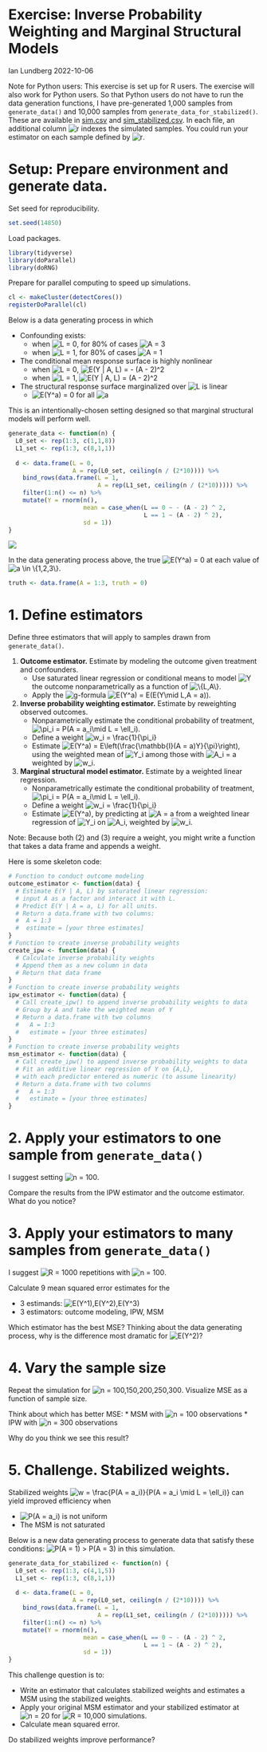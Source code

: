 Exercise: Inverse Probability Weighting and Marginal Structural Models
================
Ian Lundberg
2022-10-06

Note for Python users: This exercise is set up for R users. The exercise
will also work for Python users. So that Python users do not have to run
the data generation functions, I have pre-generated 1,000 samples from
`generate_data()` and 10,000 samples from
`generate_data_for_stabilized()`. These are available in
[sim.csv](https://github.com/ilundberg/teaching/raw/master/info_6751_causal/class_exercises/marginal_structural_models/sim.csv)
and
[sim_stabilized.csv](https://github.com/ilundberg/teaching/raw/master/info_6751_causal/class_exercises/marginal_structural_models/sim_stabilized.csv).
In each file, an additional column
![r](https://latex.codecogs.com/png.image?%5Cdpi%7B110%7D&space;%5Cbg_white&space;r "r")
indexes the simulated samples. You could run your estimator on each
sample defined by
![r](https://latex.codecogs.com/png.image?%5Cdpi%7B110%7D&space;%5Cbg_white&space;r "r").

# Setup: Prepare environment and generate data.

Set seed for reproducibility.

``` r
set.seed(14850)
```

Load packages.

``` r
library(tidyverse)
library(doParallel)
library(doRNG)
```

Prepare for parallel computing to speed up simulations.

``` r
cl <- makeCluster(detectCores())
registerDoParallel(cl)
```

Below is a data generating process in which

-   Confounding exists:
    -   when
        ![L = 0](https://latex.codecogs.com/png.image?%5Cdpi%7B110%7D&space;%5Cbg_white&space;L%20%3D%200 "L = 0"),
        for 80% of cases
        ![A = 3](https://latex.codecogs.com/png.image?%5Cdpi%7B110%7D&space;%5Cbg_white&space;A%20%3D%203 "A = 3")
    -   when
        ![L = 1](https://latex.codecogs.com/png.image?%5Cdpi%7B110%7D&space;%5Cbg_white&space;L%20%3D%201 "L = 1"),
        for 80% of cases
        ![A = 1](https://latex.codecogs.com/png.image?%5Cdpi%7B110%7D&space;%5Cbg_white&space;A%20%3D%201 "A = 1")
-   The conditional mean response surface is highly nonlinear
    -   when
        ![L = 0](https://latex.codecogs.com/png.image?%5Cdpi%7B110%7D&space;%5Cbg_white&space;L%20%3D%200 "L = 0"),
        ![E(Y \| A, L) = - (A - 2)^2](https://latex.codecogs.com/png.image?%5Cdpi%7B110%7D&space;%5Cbg_white&space;E%28Y%20%7C%20A%2C%20L%29%20%3D%20-%20%28A%20-%202%29%5E2 "E(Y | A, L) = - (A - 2)^2")
    -   when
        ![L = 1](https://latex.codecogs.com/png.image?%5Cdpi%7B110%7D&space;%5Cbg_white&space;L%20%3D%201 "L = 1"),
        ![E(Y \| A, L) = (A - 2)^2](https://latex.codecogs.com/png.image?%5Cdpi%7B110%7D&space;%5Cbg_white&space;E%28Y%20%7C%20A%2C%20L%29%20%3D%20%28A%20-%202%29%5E2 "E(Y | A, L) = (A - 2)^2")
-   The structural response surface marginalized over
    ![L](https://latex.codecogs.com/png.image?%5Cdpi%7B110%7D&space;%5Cbg_white&space;L "L")
    is linear
    -   ![E(Y^a) = 0](https://latex.codecogs.com/png.image?%5Cdpi%7B110%7D&space;%5Cbg_white&space;E%28Y%5Ea%29%20%3D%200 "E(Y^a) = 0")
        for all
        ![a](https://latex.codecogs.com/png.image?%5Cdpi%7B110%7D&space;%5Cbg_white&space;a "a")

This is an intentionally-chosen setting designed so that marginal
structural models will perform well.

``` r
generate_data <- function(n) {
  L0_set <- rep(1:3, c(1,1,8))
  L1_set <- rep(1:3, c(8,1,1))
  
  d <- data.frame(L = 0,
                  A = rep(L0_set, ceiling(n / (2*10)))) %>%
    bind_rows(data.frame(L = 1,
                         A = rep(L1_set, ceiling(n / (2*10))))) %>%
    filter(1:n() <= n) %>%
    mutate(Y = rnorm(n(), 
                     mean = case_when(L == 0 ~ - (A - 2) ^ 2,
                                      L == 1 ~ (A - 2) ^ 2),
                     sd = 1))
}
```

![](msm_exercise_files/figure-gfm/unnamed-chunk-6-1.png)<!-- -->

In the data generating process above, the true
![E(Y^a) = 0](https://latex.codecogs.com/png.image?%5Cdpi%7B110%7D&space;%5Cbg_white&space;E%28Y%5Ea%29%20%3D%200 "E(Y^a) = 0")
at each value of
![a \\in \\{1,2,3\\}](https://latex.codecogs.com/png.image?%5Cdpi%7B110%7D&space;%5Cbg_white&space;a%20%5Cin%20%5C%7B1%2C2%2C3%5C%7D "a \in \{1,2,3\}").

``` r
truth <- data.frame(A = 1:3, truth = 0)
```

# 1. Define estimators

Define three estimators that will apply to samples drawn from
`generate_data()`.

1.  **Outcome estimator.** Estimate by modeling the outcome given
    treatment and confounders.
    -   Use saturated linear regression or conditional means to model
        ![Y](https://latex.codecogs.com/png.image?%5Cdpi%7B110%7D&space;%5Cbg_white&space;Y "Y")
        the outcome nonparametrically as a function of
        ![\\{L,A\\}](https://latex.codecogs.com/png.image?%5Cdpi%7B110%7D&space;%5Cbg_white&space;%5C%7BL%2CA%5C%7D "\{L,A\}").
    -   Apply the
        ![g](https://latex.codecogs.com/png.image?%5Cdpi%7B110%7D&space;%5Cbg_white&space;g "g")-formula
        ![E(Y^a) = E(E(Y\\mid L,A = a))](https://latex.codecogs.com/png.image?%5Cdpi%7B110%7D&space;%5Cbg_white&space;E%28Y%5Ea%29%20%3D%20E%28E%28Y%5Cmid%20L%2CA%20%3D%20a%29%29 "E(Y^a) = E(E(Y\mid L,A = a))").
2.  **Inverse probability weighting estimator.** Estimate by reweighting
    observed outcomes.
    -   Nonparametrically estimate the conditional probability of
        treatment,
        ![\\pi_i = P(A = a_i\\mid L = \\ell_i)](https://latex.codecogs.com/png.image?%5Cdpi%7B110%7D&space;%5Cbg_white&space;%5Cpi_i%20%3D%20P%28A%20%3D%20a_i%5Cmid%20L%20%3D%20%5Cell_i%29 "\pi_i = P(A = a_i\mid L = \ell_i)").
    -   Define a weight
        ![w_i = \\frac{1}{\\pi_i}](https://latex.codecogs.com/png.image?%5Cdpi%7B110%7D&space;%5Cbg_white&space;w_i%20%3D%20%5Cfrac%7B1%7D%7B%5Cpi_i%7D "w_i = \frac{1}{\pi_i}")
    -   Estimate
        ![E(Y^a) = E\\left(\\frac{\\mathbb{I}(A = a)Y}{\\pi}\\right)](https://latex.codecogs.com/png.image?%5Cdpi%7B110%7D&space;%5Cbg_white&space;E%28Y%5Ea%29%20%3D%20E%5Cleft%28%5Cfrac%7B%5Cmathbb%7BI%7D%28A%20%3D%20a%29Y%7D%7B%5Cpi%7D%5Cright%29 "E(Y^a) = E\left(\frac{\mathbb{I}(A = a)Y}{\pi}\right)"),
        using the weighted mean of
        ![Y_i](https://latex.codecogs.com/png.image?%5Cdpi%7B110%7D&space;%5Cbg_white&space;Y_i "Y_i")
        among those with
        ![A_i = a](https://latex.codecogs.com/png.image?%5Cdpi%7B110%7D&space;%5Cbg_white&space;A_i%20%3D%20a "A_i = a")
        weighted by
        ![w_i](https://latex.codecogs.com/png.image?%5Cdpi%7B110%7D&space;%5Cbg_white&space;w_i "w_i").
3.  **Marginal structural model estimator.** Estimate by a weighted
    linear regression.
    -   Nonparametrically estimate the conditional probability of
        treatment,
        ![\\pi_i = P(A = a_i\\mid L = \\ell_i)](https://latex.codecogs.com/png.image?%5Cdpi%7B110%7D&space;%5Cbg_white&space;%5Cpi_i%20%3D%20P%28A%20%3D%20a_i%5Cmid%20L%20%3D%20%5Cell_i%29 "\pi_i = P(A = a_i\mid L = \ell_i)").
    -   Define a weight
        ![w_i = \\frac{1}{\\pi_i}](https://latex.codecogs.com/png.image?%5Cdpi%7B110%7D&space;%5Cbg_white&space;w_i%20%3D%20%5Cfrac%7B1%7D%7B%5Cpi_i%7D "w_i = \frac{1}{\pi_i}")
    -   Estimate
        ![E(Y^a)](https://latex.codecogs.com/png.image?%5Cdpi%7B110%7D&space;%5Cbg_white&space;E%28Y%5Ea%29 "E(Y^a)"),
        by predicting at
        ![A = a](https://latex.codecogs.com/png.image?%5Cdpi%7B110%7D&space;%5Cbg_white&space;A%20%3D%20a "A = a")
        from a weighted linear regression of
        ![Y_i](https://latex.codecogs.com/png.image?%5Cdpi%7B110%7D&space;%5Cbg_white&space;Y_i "Y_i")
        on
        ![A_i](https://latex.codecogs.com/png.image?%5Cdpi%7B110%7D&space;%5Cbg_white&space;A_i "A_i"),
        weighted by
        ![w_i](https://latex.codecogs.com/png.image?%5Cdpi%7B110%7D&space;%5Cbg_white&space;w_i "w_i").

Note: Because both (2) and (3) require a weight, you might write a
function that takes a data frame and appends a weight.

Here is some skeleton code:

``` r
# Function to conduct outcome modeling
outcome_estimator <- function(data) {
  # Estimate E(Y | A, L) by saturated linear regression:
  # input A as a factor and interact it with L.
  # Predict E(Y | A = a, L) for all units.
  # Return a data.frame with two columns:
  #  A = 1:3
  #  estimate = [your three estimates]
}
# Function to create inverse probability weights
create_ipw <- function(data) {
  # Calculate inverse probability weights
  # Append them as a new column in data
  # Return that data frame
}
# Function to create inverse probability weights
ipw_estimator <- function(data) {
  # Call create_ipw() to append inverse probability weights to data
  # Group by A and take the weighted mean of Y
  # Return a data.frame with two columns
  #   A = 1:3
  #   estimate = [your three estimates]
}
# Function to create inverse probability weights
msm_estimator <- function(data) {
  # Call create_ipw() to append inverse probability weights to data
  # Fit an additive linear regression of Y on {A,L},
  # with each predictor entered as numeric (to assume linearity)
  # Return a data.frame with two columns
  #   A = 1:3
  #   estimate = [your three estimates]
}
```

# 2. Apply your estimators to one sample from `generate_data()`

I suggest setting
![n = 100](https://latex.codecogs.com/png.image?%5Cdpi%7B110%7D&space;%5Cbg_white&space;n%20%3D%20100 "n = 100").

Compare the results from the IPW estimator and the outcome estimator.
What do you notice?

# 3. Apply your estimators to many samples from `generate_data()`

I suggest
![R = 1000](https://latex.codecogs.com/png.image?%5Cdpi%7B110%7D&space;%5Cbg_white&space;R%20%3D%201000 "R = 1000")
repetitions with
![n = 100](https://latex.codecogs.com/png.image?%5Cdpi%7B110%7D&space;%5Cbg_white&space;n%20%3D%20100 "n = 100").

Calculate 9 mean squared error estimates for the

-   3 estimands:
    ![E(Y^1),E(Y^2),E(Y^3)](https://latex.codecogs.com/png.image?%5Cdpi%7B110%7D&space;%5Cbg_white&space;E%28Y%5E1%29%2CE%28Y%5E2%29%2CE%28Y%5E3%29 "E(Y^1),E(Y^2),E(Y^3)")
-   3 estimators: outcome modeling, IPW, MSM

Which estimator has the best MSE? Thinking about the data generating
process, why is the difference most dramatic for
![E(Y^2)](https://latex.codecogs.com/png.image?%5Cdpi%7B110%7D&space;%5Cbg_white&space;E%28Y%5E2%29 "E(Y^2)")?

# 4. Vary the sample size

Repeat the simulation for
![n = 100,150,200,250,300](https://latex.codecogs.com/png.image?%5Cdpi%7B110%7D&space;%5Cbg_white&space;n%20%3D%20100%2C150%2C200%2C250%2C300 "n = 100,150,200,250,300").
Visualize MSE as a function of sample size.

Think about which has better MSE: \* MSM with
![n = 100](https://latex.codecogs.com/png.image?%5Cdpi%7B110%7D&space;%5Cbg_white&space;n%20%3D%20100 "n = 100")
observations \* IPW with
![n = 300](https://latex.codecogs.com/png.image?%5Cdpi%7B110%7D&space;%5Cbg_white&space;n%20%3D%20300 "n = 300")
observations

Why do you think we see this result?

# 5. Challenge. Stabilized weights.

Stabilized weights
![w = \\frac{P(A = a_i)}{P(A = a_i \\mid L = \\ell_i)}](https://latex.codecogs.com/png.image?%5Cdpi%7B110%7D&space;%5Cbg_white&space;w%20%3D%20%5Cfrac%7BP%28A%20%3D%20a_i%29%7D%7BP%28A%20%3D%20a_i%20%5Cmid%20L%20%3D%20%5Cell_i%29%7D "w = \frac{P(A = a_i)}{P(A = a_i \mid L = \ell_i)}")
can yield improved efficiency when

-   ![P(A = a_i)](https://latex.codecogs.com/png.image?%5Cdpi%7B110%7D&space;%5Cbg_white&space;P%28A%20%3D%20a_i%29 "P(A = a_i)")
    is not uniform
-   The MSM is not saturated

Below is a new data generating process to generate data that satisfy
these conditions:
![P(A = 1) \> P(A = 3)](https://latex.codecogs.com/png.image?%5Cdpi%7B110%7D&space;%5Cbg_white&space;P%28A%20%3D%201%29%20%3E%20P%28A%20%3D%203%29 "P(A = 1) > P(A = 3)")
in this simulation.

``` r
generate_data_for_stabilized <- function(n) {
  L0_set <- rep(1:3, c(4,1,5))
  L1_set <- rep(1:3, c(8,1,1))
  
  d <- data.frame(L = 0,
                  A = rep(L0_set, ceiling(n / (2*10)))) %>%
    bind_rows(data.frame(L = 1,
                         A = rep(L1_set, ceiling(n / (2*10))))) %>%
    filter(1:n() <= n) %>%
    mutate(Y = rnorm(n(), 
                     mean = case_when(L == 0 ~ - (A - 2) ^ 2,
                                      L == 1 ~ (A - 2) ^ 2),
                     sd = 1))
}
```

This challenge question is to:

-   Write an estimator that calculates stabilized weights and estimates
    a MSM using the stabilized weights.
-   Apply your original MSM estimator and your stabilized estimator at
    ![n = 20](https://latex.codecogs.com/png.image?%5Cdpi%7B110%7D&space;%5Cbg_white&space;n%20%3D%2020 "n = 20")
    for
    ![R = 10,000](https://latex.codecogs.com/png.image?%5Cdpi%7B110%7D&space;%5Cbg_white&space;R%20%3D%2010%2C000 "R = 10,000")
    simulations.
-   Calculate mean squared error.

Do stabilized weights improve performance?
